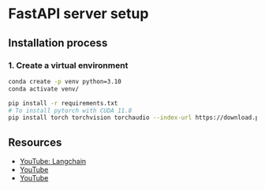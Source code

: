 # FastAPI server setup

## Installation process

### 1. Create a virtual environment

```bash
conda create -p venv python=3.10
conda activate venv/
```

```bash
pip install -r requirements.txt
# To install pytorch with CUDA 11.8
pip install torch torchvision torchaudio --index-url https://download.pytorch.org/whl/cu118
```

## Resources

- [YouTube: Langchain](https://www.youtube.com/watch?v=qYq5xQ6pE_Q)
- [YouTube](https://www.youtube.com/watch?v=XksDaTxSAuE)
- [YouTube](https://www.youtube.com/watch?v=BnsK93aCyTA)
